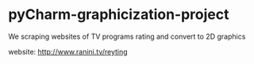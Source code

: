 # pyCharm-graphicization-project

We scraping websites of TV programs rating and  convert to 2D graphics

website: http://www.ranini.tv/reyting
